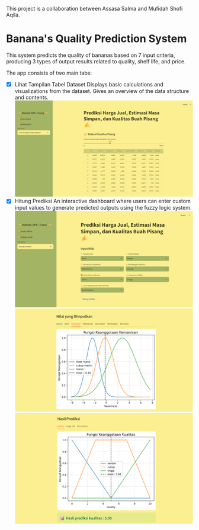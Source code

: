 This project is a collaboration between Assasa Salma and Mufidah Shofi Aqila.

# Banana's Quality Prediction System
This system predicts the quality of bananas based on 7 input criteria, producing 3 types of output results related to quality, shelf life, and price.

The app consists of two main tabs:
- [x] Lihat Tampilan Tabel Dataset
      Displays basic calculations and visualizations from the dataset. Gives an overview of the data structure and contents.
      ![Image Alt](https://github.com/Assa-45/bananaquality-prediction/blob/1576277c2a6844151c1bb00889c59d8739cf774b/screenshot/landing%20page.png)
- [x] Hitung Prediksi
      An interactive dashboard where users can enter custom input values to generate predicted outputs using the fuzzy logic system.
      ![Image Alt](https://github.com/Assa-45/bananaquality-prediction/blob/1576277c2a6844151c1bb00889c59d8739cf774b/screenshot/prediction%20page.png)
      ![Image Alt](https://github.com/Assa-45/bananaquality-prediction/blob/1576277c2a6844151c1bb00889c59d8739cf774b/screenshot/membership%20function-input.png)
      ![Image Alt](https://github.com/Assa-45/bananaquality-prediction/blob/1576277c2a6844151c1bb00889c59d8739cf774b/screenshot/membership%20function-output.png)
